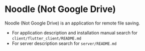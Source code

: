 # Noodle (Not Google Drive)

Noodle (Not Google Drive) is an application for remote file saving. 

- For application description and installation manual search for ```client/flutter_client/README.md```
- For server description search for ```server/README.md```

